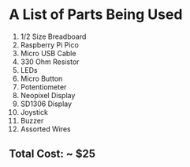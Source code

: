 # A List of Parts Being Used

1. 1/2 Size Breadboard
2. Raspberry Pi Pico
3. Micro USB Cable
4. 330 Ohm Resistor
5. LEDs
6. Micro Button
7. Potentiometer
8. Neopixel Display
9. SD1306 Display
10. Joystick
11. Buzzer
12. Assorted Wires

## Total Cost: ~ $25